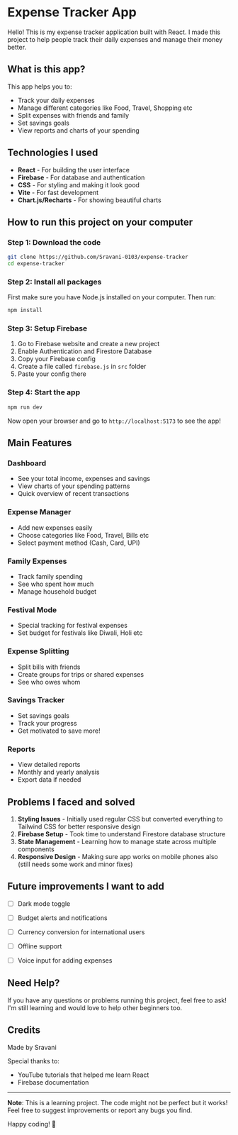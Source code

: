 # Expense Tracker App

Hello! This is my expense tracker application built with React. I made this project to help people track their daily expenses and manage their money better.

## What is this app?

This app helps you to:
- Track your daily expenses 
- Manage different categories like Food, Travel, Shopping etc
- Split expenses with friends and family
- Set savings goals
- View reports and charts of your spending

## Technologies I used

- **React** - For building the user interface
- **Firebase** - For database and authentication  
- **CSS** - For styling and making it look good
- **Vite** - For fast development
- **Chart.js/Recharts** - For showing beautiful charts

## How to run this project on your computer

### Step 1: Download the code
```bash
git clone https://github.com/Sravani-0103/expense-tracker
cd expense-tracker
```

### Step 2: Install all packages
First make sure you have Node.js installed on your computer. Then run:
```bash
npm install
```

### Step 3: Setup Firebase
1. Go to Firebase website and create a new project
2. Enable Authentication and Firestore Database
3. Copy your Firebase config
4. Create a file called `firebase.js` in `src` folder
5. Paste your config there

### Step 4: Start the app
```bash
npm run dev
```

Now open your browser and go to `http://localhost:5173` to see the app!

## Main Features

### Dashboard
- See your total income, expenses and savings
- View charts of your spending patterns
- Quick overview of recent transactions

### Expense Manager  
- Add new expenses easily
- Choose categories like Food, Travel, Bills etc
- Select payment method (Cash, Card, UPI)

### Family Expenses
- Track family spending
- See who spent how much
- Manage household budget

### Festival Mode
- Special tracking for festival expenses
- Set budget for festivals like Diwali, Holi etc

### Expense Splitting
- Split bills with friends
- Create groups for trips or shared expenses
- See who owes whom

### Savings Tracker
- Set savings goals
- Track your progress
- Get motivated to save more!

### Reports
- View detailed reports
- Monthly and yearly analysis  
- Export data if needed

## Problems I faced and solved

1. **Styling Issues** - Initially used regular CSS but converted everything to Tailwind CSS for better responsive design
2. **Firebase Setup** - Took time to understand Firestore database structure
3. **State Management** - Learning how to manage state across multiple components
4. **Responsive Design** - Making sure app works on mobile phones also (still needs some work and minor fixes)

## Future improvements I want to add

- [ ] Dark mode toggle
- [ ] Budget alerts and notifications
- [ ] Currency conversion for international users
- [ ] Offline support
- [ ] Voice input for adding expenses


## Need Help?

If you have any questions or problems running this project, feel free to ask! I'm still learning and would love to help other beginners too.

## Credits

Made by Sravani

Special thanks to:
- YouTube tutorials that helped me learn React
- Firebase documentation

---

**Note**: This is a learning project. The code might not be perfect but it works! Feel free to suggest improvements or report any bugs you find.

Happy coding! 🚀
